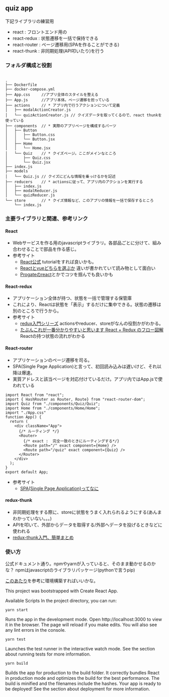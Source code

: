 ## quiz app
下記ライブラリの練習用

- react : フロントエンド用の
- react-redux : 状態遷移を一括で保持できる
- react-router : ページ遷移用(SPAを作ることができる)
- react-thunk : 非同期処理(API叩いたり)を行う

### フォルダ構成と役割
```

.
├── Dockerfile
├── docker-compose.yml
├── App.css     //アプリ全体のスタイルを整える
├── App.js      //アプリ本体。ページ遷移を担っている
├── actions     // * アプリ内で行うアクションについて定義
│   ├── modalActionCreator.js 
│   └── quizActionCreator.js // クイズデータを取ってくるので、react thunkを使っている 
├── components  // * 実際のアプリページを構成するパーツ
│   ├── Button 
│   │   ├── Button.css
│   │   └── Button.jsx
│   ├── Home
│   │   └── Home.jsx
│   └── Quiz    // * クイズページ。ここがメインなところ
│       ├── Quiz.css
│       └── Quiz.jsx   
├── index.js    
├── models
│   └── Quiz.js // クイズにどんな情報を乗っけるかを記述
├── reducers    // * actionsに従って、アプリ内のアクションを実行する
│   ├── index.js
│   ├── modalReducer.js
│   └── quizReducer.js
└── store       // * クイズ情報など、このアプリの情報を一括で保存するところ
    └── index.js
```


### 主要ライブラリと関連、参考リンク
#### React 
- Webサービスを作る用のjavascriptライブラリ。各部品ごとに分けて、組み合わせることで部品を作る感じ。
- 参考サイト
    - [React公式](https://ja.reactjs.org/) tutorialをすれば良いかも。
    - [Reactとvueどちらを選ぶか](https://qiita.com/yoichiwo7/items/236b6535695ea67b4fbe) 違いが書かれていて読み物として面白い
    - [Progateのreact](https://prog-8.com/languages/react)とかでコツを掴んでも良いかも
#### React-redux
- アプリケーション全体が持つ、状態を一括で管理する保管庫 
- これにより、Reactは状態を「表示」するだけに集中できる。状態の遷移は別のところで行うから。
- 参考サイト
    - [redux入門シリーズ](https://qiita.com/kitagawamac/items/b001839150ab04a6a427) actionsやreducer、storeがなんの役割かがわかる。
    - [たぶんこれが一番分かりやすいと思います React + Redux のフロー図解](https://qiita.com/mpyw/items/a816c6380219b1d5a3bf) Reactの持つ状態の流れがわかる

#### React-router
- アプリケーションのページ遷移を司る。
- SPA(Single Page Application)と言って、初回読み込みは遅いけど、それ以降は爆速。
- 実質アドレスと該当ページを対応付けているだけ。アプリ内ではApp.jsで使われている

```
import React from "react";
import { HashRouter as Router, Route} from "react-router-dom";
import Quiz from "./components/Quiz/Quiz";
import Home from "./components/Home/Home";
import "./App.css"
function App() {
  return (
    <div className="App">
      {/* ルーティング */}
      <Router>
        {/* exact :  完全一致のときにルーティングする*/}
        <Route path="/" exact component={Home} />
        <Route path="/quiz" exact component={Quiz} />
      </Router>
    </div>
  );
}
export default App;
```
- 参考サイト
    - [SPA(Single Page Application)ってなに](https://digitalidentity.co.jp/blog/creative/about-single-page-application.html)

#### redux-thunk
- 非同期処理をする際に、storeに状態をうまく入れられるようにする(あんまわかっていない。。。)
- APIを叩いて、外部からデータを取得する/外部へデータを投げるときなどに使われる
- [redux-thunk入門、簡単まとめ](https://qiita.com/hiroya8649/items/c202742c99d2cc6159b8)

### 使い方
公式ドキュメント通り。npmやyarnが入っていると、そのまま動かせるのかな？
npmはjavascriptのライブラリパッケージ(pythonで言うpip)

[このあたり](https://qiita.com/taiponrock/items/9001ae194571feb63a5e)を参考に環境構築すればいいかな。


This project was bootstrapped with Create React App.

Available Scripts
In the project directory, you can run:

`yarn start`

Runs the app in the development mode.
Open http://localhost:3000 to view it in the browser.
The page will reload if you make edits.
You will also see any lint errors in the console.

`yarn test`

Launches the test runner in the interactive watch mode.
See the section about running tests for more information.

`yarn build`

Builds the app for production to the build folder.
It correctly bundles React in production mode and optimizes the build for the best performance.
The build is minified and the filenames include the hashes.
Your app is ready to be deployed!
See the section about deployment for more information.